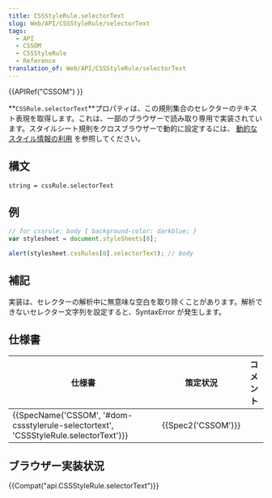 ```yaml
---
title: CSSStyleRule.selectorText
slug: Web/API/CSSStyleRule/selectorText
tags:
  - API
  - CSSOM
  - CSSStyleRule
  - Reference
translation_of: Web/API/CSSStyleRule/selectorText
---
```

{{APIRef("CSSOM") }}

**`CSSRule.selectorText`**プロパティは、この規則集合のセレクターのテキスト表現を取得します。これは、一部のブラウザーで読み取り専用で実装されています。スタイルシート規則をクロスブラウザーで動的に設定するには、 [動的なスタイル情報の利用](/ja/docs/DOM/Using_dynamic_styling_information) を参照してください。

## 構文

```
string = cssRule.selectorText
```

## 例

```js
// for cssrule: body { background-color: darkblue; }
var stylesheet = document.styleSheets[0];

alert(stylesheet.cssRules[0].selectorText); // body
```

## 補記

実装は、セレクターの解析中に無意味な空白を取り除くことがあります。解析できないセレクター文字列を設定すると、SyntaxError が発生します。

## 仕様書

| 仕様書                                                                                                           | 策定状況                 | コメント |
| ---------------------------------------------------------------------------------------------------------------- | ------------------------ | -------- |
| {{SpecName('CSSOM', '#dom-cssstylerule-selectortext', 'CSSStyleRule.selectorText')}} | {{Spec2('CSSOM')}} |          |

## ブラウザー実装状況

{{Compat("api.CSSStyleRule.selectorText")}}
